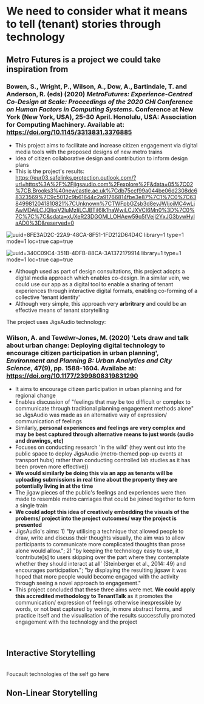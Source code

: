 # We need to consider what it means to tell (tenant) stories through technology


## Metro Futures is a project we could take inspiration from
### Bowen, S., Wright, P., Wilson, A., Dow, A., Bartindale, T. and Anderson, R. (eds) (2020) *MetroFutures: Experience-Centred Co-Design at Scale: Proceedings of the 2020 CHI Conference on Human Factors in Computing Systems*. Conference at New York (New York, USA), 25-30 April. Honolulu, USA: Association for Computing Machinery. Available at: https://doi.org/10.1145/3313831.3376885 
- This project aims to facilitate and increase citizen engagement via digital media tools with the proposed designs of new metro trains
- Idea of citizen collaborative design and contribution to inform design plans
- This is the project's results: https://eur03.safelinks.protection.outlook.com/?url=https%3A%2F%2Fjigsaudio.com%2Fexplore%2F&data=05%7C02%7CB.Brooks3%40newcastle.ac.uk%7Cdb75ccf99a044be06d2308dc68323569%7C9c5012c9b61644c2a91766814fbe3e87%7C1%7C0%7C638499812041810821%7CUnknown%7CTWFpbGZsb3d8eyJWIjoiMC4wLjAwMDAiLCJQIjoiV2luMzIiLCJBTiI6Ik1haWwiLCJXVCI6Mn0%3D%7C0%7C%7C%7C&sdata=xUXeR23DGOMLLOHAew59q5fVejl2YxJG3bvwHyIaAD0%3D&reserved=0

![uuid=8FE3AD2C-22A9-48CA-8F51-1FD212D64D4C library=1 type=1 mode=1 loc=true cap=true](https://github.com/NU-Digital-Cultures/Trout/assets/160641654/515f9e73-c8e9-4340-9224-3d798cd17044)

![uuid=340C09C4-351B-4DFB-88CA-3A1372179914 library=1 type=1 mode=1 loc=true cap=true](https://github.com/NU-Digital-Cultures/Trout/assets/160641654/f7cf4343-fffc-4877-a541-c3f7eb5bb0a2)


  
- Although used as part of design consultations, this project adopts a digital media approach which enables co-design. In a similar vein, we could use our app as a digital tool to enable a sharing of tenant experiences through interactive digital formats, enabling co-forming of a collective 'tenant identity'
- Although very simple, this approach very **arbritrary** and could be an effective means of tenant storytelling 

 The project uses JigsAudio technology: 
 ### Wilson, A. and Tewdwr-Jones, M. (2020) 'Lets draw and talk about urban change: Deploying digital technology to encourage citizen participation in urban planning', *Environment and Planning B: Urban Analytics and City Science*, 47(9), pp. 1588-1604. Availabe at: https://doi.org/10.1177/2399808319831290 
- It aims to encourage citizen participation in urban planning and for regional change
- Enables discussion of "feelings that may be too difficult or complex to communicate through traditional planning engagement methods alone" so JigsAudio was made as an alternative way of expression/ communication of feelings
- Similarly, **personal experiences and feelings are very complex and may be best captured through alternative means to just words (audio and drawings, etc)**
- Focuses on conducting research 'in the wild' (they went out into the public space to deploy JigsAudio (metro-themed pop-up events at transport hubs) rather than conducting controlled lab studies as it has been proven more effective))
- **We would similarly be doing this via an app as tenants will be uploading submissions in real time about the property they are potentially living in at the time**
- The jigaw pieces of the public's feelings and experiences were then made to resemble metro carriages that could be joined together to form a single train
- **We could adopt this idea of creatively embedding the visuals of the probems/ project into the project outcomes/ way the project is presented** 
- JigsAudio's aims: 1) "by utilising a technique that allowed people to draw, write and discuss their thoughts visually, the aim was to allow participants to communicate more complicated thoughts than prose alone would allow."; 2) "by keeping the technology easy to use, it ‘contribute[s] to users skipping over the part where they contemplate whether they should interact at all’ (Steinberger et al., 2014: 49) and encourages participation."; "by displaying the resulting jigsaw it was hoped that more people would become engaged with the activity through seeing a novel approach to engagement."
- This project concluded that these three aims were met. **We could apply this accredited methodology to TenantTalk** as it promotes the communication/ expression of feelings otherwise inexpressible by words, or not best captured by words, in more abstract forms, and practice itself and the visualisation of the results successfully promoted engagement with the technology and the project
<br>

## Interactive Storytelling
<br>
Foucault technologies of the self go here
<br> 

## Non-Linear Storytelling 

